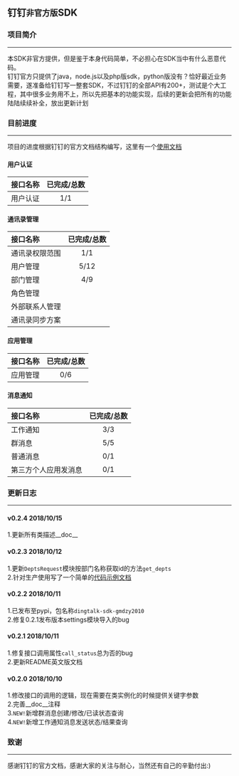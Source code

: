 ## 钉钉`非官方版`SDK

### 项目简介
--------------------  
本SDK非官方提供，但是鉴于本身代码简单，不必担心在SDK当中有什么恶意代码。   
钉钉官方只提供了java，node.js以及php版sdk，python版没有？恰好最近业务需要，遂准备给钉钉写一整套SDK，不过钉钉的全部API有200+，测试是个大工程，其中很多业务用不上，所以先把基本的功能实现，后续的更新会把所有的功能陆陆续续补全，放出更新计划   
    
    
    
### 目前进度
--------------------  
项目的进度根据钉钉的官方文档结构编写，这里有一个[使用文档](https://github.com/gmdzy2010/dingtalk_sdk_gmdzy2010/blob/master/doc_for_bms.md)

#### 用户认证

|接口名称|已完成/总数|  
|:---|:---:|  
|用户认证|1/1|  
    
    
#### 通讯录管理

|接口名称|已完成/总数|  
|:---|:---:|  
|通讯录权限范围|1/1|  
|用户管理|5/12|  
|部门管理|4/9|  
|角色管理||  
|外部联系人管理||  
|通讯录同步方案||  
    
    
#### 应用管理

|接口名称|已完成/总数|  
|:---|:---:|  
|应用管理|0/6|  
    
    
#### 消息通知

|接口名称|已完成/总数|
|:---|:---:|
|工作通知|3/3|
|群消息|5/5|
|普通消息|0/1|
|第三方个人应用发消息|0/1|
    
    
    
### 更新日志
--------------------  

#### v0.2.4 2018/10/15
1.更新所有类描述__doc__      

#### v0.2.3 2018/10/12
1.更新`DeptsRequest`模块按部门名称获取id的方法`get_depts`      
2.针对生产使用写了一个简单的[代码示例文档](https://github.com/gmdzy2010/dingtalk_sdk_gmdzy2010/blob/master/doc_for_bms.md)  

#### v0.2.2 2018/10/11
1.已发布至pypi，包名称`dingtalk-sdk-gmdzy2010`      
2.修复0.2.1发布版本settings模块导入的bug       

#### v0.2.1 2018/10/11
1.修复接口调用属性`call_status`总为否的bug    
2.更新README英文版文档   

#### v0.2.0 2018/10/10
1.修改接口的调用的逻辑，现在需要在类实例化的时候提供关键字参数    
2.完善__doc__注释   
3.`NEW!`新增群消息创建/修改/已读状态查询    
4.`NEW!`新增工作通知消息发送状态/结果查询    


### 致谢
--------------------     
感谢钉钉的官方文档，感谢大家的关注与耐心，当然还有自己的辛勤付出:)  
